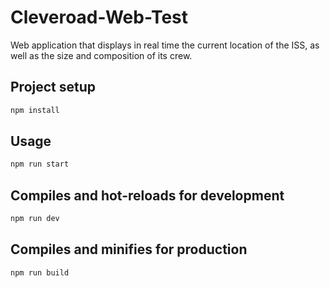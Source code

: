 # Cleveroad-Web-Test
Web application that displays in real time the current location of the ISS, as well as the size and composition of its crew.

## Project setup

```bash
npm install
```

## Usage

```bash
npm run start
```

## Compiles and hot-reloads for development

```bash
npm run dev
```

## Compiles and minifies for production

```bash
npm run build
```

